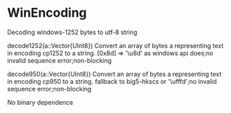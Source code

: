 # WinEncoding
Decoding windows-1252 bytes to utf-8 string


decode1252(a::Vector{UInt8})
Convert an array of bytes a representing text in encoding cp1252 to a string.
[0x8d] => '\\u8d' as windows api does;no invalid sequence error;non-blocking 


decode950(a::Vector{UInt8})
Convert an array of bytes a representing text in encoding cp950 to a string.
fallback to big5-hkscs or '\ufffd';no invalid sequence error;non-blocking 

No binary dependence
